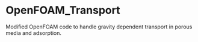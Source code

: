# OpenFOAM_Transport
Modified OpenFOAM code to handle gravity dependent transport in porous media and adsorption.
